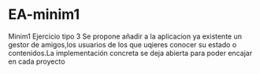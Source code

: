 # EA-minim1
Minim1
Ejercicio tipo 3
Se propone añadir a la aplicacion ya existente un gestor de amigos,los usuarios de los que uqieres conocer su estado o contenidos.La implementación concreta se deja abierta para poder encajar en cada proyecto
